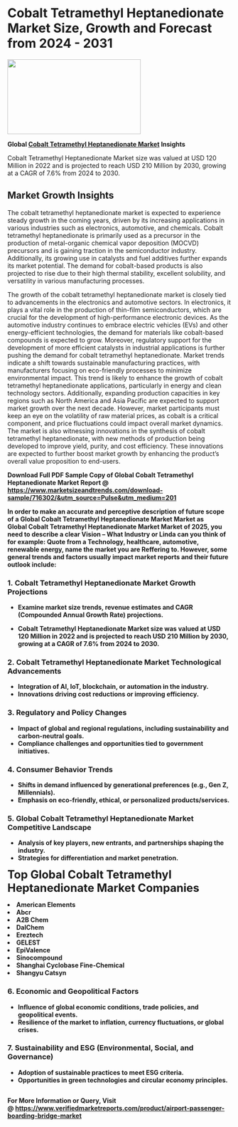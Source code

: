 <H1>Cobalt Tetramethyl Heptanedionate Market Size, Growth and Forecast from 2024 - 2031</H1><img class="aligncenter size-medium wp-image-584254" src="https://thirdeyenews.in/wp-content/uploads/2024/09/Global-Market-Research-300x168.jpeg" alt="" width="300" height="168" /><p><strong>Global&nbsp;<a href="https://www.marketsizeandtrends.com/download-sample/716302/&amp;utm_source=Pulse&amp;utm_medium=201">Cobalt Tetramethyl Heptanedionate Market</a> Insights</strong></p><p>Cobalt Tetramethyl Heptanedionate Market size was valued at USD 120 Million in 2022 and is projected to reach USD 210 Million by 2030, growing at a CAGR of 7.6% from 2024 to 2030.</p><p><h2>Market Growth Insights</h2> <p>The cobalt tetramethyl heptanedionate market is expected to experience steady growth in the coming years, driven by its increasing applications in various industries such as electronics, automotive, and chemicals. Cobalt tetramethyl heptanedionate is primarily used as a precursor in the production of metal-organic chemical vapor deposition (MOCVD) precursors and is gaining traction in the semiconductor industry. Additionally, its growing use in catalysts and fuel additives further expands its market potential. The demand for cobalt-based products is also projected to rise due to their high thermal stability, excellent solubility, and versatility in various manufacturing processes.</p> <p><strong></strong></p> <p>The growth of the cobalt tetramethyl heptanedionate market is closely tied to advancements in the electronics and automotive sectors. In electronics, it plays a vital role in the production of thin-film semiconductors, which are crucial for the development of high-performance electronic devices. As the automotive industry continues to embrace electric vehicles (EVs) and other energy-efficient technologies, the demand for materials like cobalt-based compounds is expected to grow. Moreover, regulatory support for the development of more efficient catalysts in industrial applications is further pushing the demand for cobalt tetramethyl heptanedionate. Market trends indicate a shift towards sustainable manufacturing practices, with manufacturers focusing on eco-friendly processes to minimize environmental impact. This trend is likely to enhance the growth of cobalt tetramethyl heptanedionate applications, particularly in energy and clean technology sectors. Additionally, expanding production capacities in key regions such as North America and Asia Pacific are expected to support market growth over the next decade. However, market participants must keep an eye on the volatility of raw material prices, as cobalt is a critical component, and price fluctuations could impact overall market dynamics. The market is also witnessing innovations in the synthesis of cobalt tetramethyl heptanedionate, with new methods of production being developed to improve yield, purity, and cost efficiency. These innovations are expected to further boost market growth by enhancing the product’s overall value proposition to end-users.</p> <p><strong></p><p><span class=""><strong>Download Full PDF Sample Copy of Global Cobalt Tetramethyl Heptanedionate Market Report</strong> @ <a href="https://www.marketsizeandtrends.com/download-sample/716302/&amp;utm_source=Pulse&amp;utm_medium=201" target="_blank">https://www.marketsizeandtrends.com/download-sample/716302/&amp;utm_source=Pulse&amp;utm_medium=201</a></span></p><p>In order to make an accurate and perceptive description of future scope of a Global&nbsp;Cobalt Tetramethyl Heptanedionate Market Market as Global&nbsp;Cobalt Tetramethyl Heptanedionate Market Market of 2025, you need to describe a clear Vision &ndash; What Industry or Linda can you think of for example: Quote from a Technology, healthcare, automotive, renewable energy, name the market you are Reffering to. However, some general trends and factors usually impact market reports and their future outlook include:</p><h3>1.&nbsp;<strong>Cobalt Tetramethyl Heptanedionate Market Growth Projections</strong></h3><ul><li>Examine market size trends, revenue estimates and CAGR (Compounded Annual Growth Rate) projections.</li><li><p>Cobalt Tetramethyl Heptanedionate Market size was valued at USD 120 Million in 2022 and is projected to reach USD 210 Million by 2030, growing at a CAGR of 7.6% from 2024 to 2030.</p></li></ul><h3>2.&nbsp;<strong>Cobalt Tetramethyl Heptanedionate Market Technological Advancements</strong></h3><ul><li>Integration of AI, IoT, blockchain, or automation in the industry.</li><li>Innovations driving cost reductions or improving efficiency.</li></ul><h3>3.&nbsp;<strong>Regulatory and Policy Changes</strong></h3><ul><li>Impact of global and regional regulations, including sustainability and carbon-neutral goals.</li><li>Compliance challenges and opportunities tied to government initiatives.</li></ul><h3>4.&nbsp;<strong>Consumer Behavior Trends</strong></h3><ul><li>Shifts in demand influenced by generational preferences (e.g., Gen Z, Millennials).</li><li>Emphasis on eco-friendly, ethical, or personalized products/services.</li></ul><h3>5.&nbsp;<strong>Global Cobalt Tetramethyl Heptanedionate Market Competitive Landscape</strong></h3><ul><li>Analysis of key players, new entrants, and partnerships shaping the industry.</li><li>Strategies for differentiation and market penetration.</li></ul><p data-pm-slice="1 1 []"><span style="color: inherit; font-family: inherit; font-size: 25px;">Top Global Cobalt Tetramethyl Heptanedionate Market Companies</span></p><div class="" data-test-id=""><p><li>American Elements</li><li> Abcr</li><li> A2B Chem</li><li> DalChem</li><li> Ereztech</li><li> GELEST</li><li> EpiValence</li><li> Sinocompound</li><li> Shanghai Cyclobase Fine-Chemical</li><li> Shangyu Catsyn</li></p></div><h3>6.&nbsp;<strong>Economic and Geopolitical Factors</strong></h3><ul><li>Influence of global economic conditions, trade policies, and geopolitical events.</li><li>Resilience of the market to inflation, currency fluctuations, or global crises.</li></ul><h3>7.&nbsp;<strong>Sustainability and ESG (Environmental, Social, and Governance)</strong></h3><ul><li>Adoption of sustainable practices to meet ESG criteria.</li><li>Opportunities in green technologies and circular economy principles.</li></ul><h2><strong style="font-size: 14px;">For More Information or Query, Visit @&nbsp;</strong><a style="background-color: #ffffff; font-size: 14px;" href="https://www.marketsizeandtrends.com/report/cobalt-tetramethyl-heptanedionate-market/" target="_blank">https://www.verifiedmarketreports.com/product/airport-passenger-boarding-bridge-market</a></h2>
